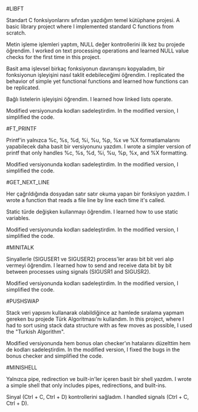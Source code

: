 #LIBFT  
  
Standart C fonksiyonlarını sıfırdan yazdığım temel kütüphane projesi.
A basic library project where I implemented standard C functions from scratch.  
  
Metin işleme işlemleri yaptım, NULL değer kontrollerini ilk kez bu projede öğrendim.
I worked on text processing operations and learned NULL value checks for the first time in this project.  
  
Basit ama işlevsel birkaç fonksiyonun davranışını kopyaladım, bir fonksiyonun işleyişini nasıl taklit edebileceğimi öğrendim.
I replicated the behavior of simple yet functional functions and learned how functions can be replicated.  
  
Bağlı listelerin işleyişini öğrendim.
I learned how linked lists operate.  
  
Modified versiyonunda kodları sadeleştirdim.
In the modified version, I simplified the code.  
  
#FT_PRINTF  
  
Printf'in yalnızca %c, %s, %d, %i, %u, %p, %x ve %X formatlamalarını yapabilecek daha basit bir versiyonunu yazdım.
I wrote a simpler version of printf that only handles %c, %s, %d, %i, %u, %p, %x, and %X formatting.  
  
Modified versiyonunda kodları sadeleştirdim.
In the modified version, I simplified the code.  
  
#GET_NEXT_LINE  
  
Her çağrıldığında dosyadan satır satır okuma yapan bir fonksiyon yazdım.
I wrote a function that reads a file line by line each time it's called.  
  
Static türde değişken kullanmayı öğrendim.
I learned how to use static variables.  
  
Modified versiyonunda kodları sadeleştirdim.
In the modified version, I simplified the code.  
  
#MINITALK  
  
Sinyallerle (SIGUSER1 ve SIGUSER2) process'ler arası bit bit veri alıp vermeyi öğrendim.
I learned how to send and receive data bit by bit between processes using signals (SIGUSR1 and SIGUSR2).  
  
Modified versiyonunda kodları sadeleştirdim.
In the modified version, I simplified the code.  
  
#PUSHSWAP  
  
Stack veri yapısını kullanarak olabildiğince az hamlede sıralama yapmam gereken bu projede Türk Algoritması'nı kullandım.
In this project, where I had to sort using stack data structure with as few moves as possible, I used the "Turkish Algorithm".  
  
Modified versiyonunda hem bonus olan checker'ın hatalarını düzelttim hem de kodları sadeleştirdim.
In the modified version, I fixed the bugs in the bonus checker and simplified the code.  
  
#MINISHELL  
  
Yalnızca pipe, redirection ve built-in'ler içeren basit bir shell yazdım.
I wrote a simple shell that only includes pipes, redirections, and built-ins.  
  
Sinyal (Ctrl + C, Ctrl + D) kontrollerini sağladım.
I handled signals (Ctrl + C, Ctrl + D).
